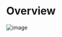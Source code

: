 # Overview
![image](https://github.com/dogukannulu/airflow_kafka_nosql/assets/91257958/b959e121-f31b-40ac-bede-d984b04cd903)

